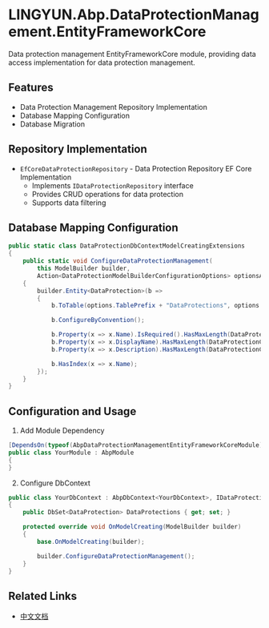 # LINGYUN.Abp.DataProtectionManagement.EntityFrameworkCore

Data protection management EntityFrameworkCore module, providing data access implementation for data protection management.

## Features

* Data Protection Management Repository Implementation
* Database Mapping Configuration
* Database Migration

## Repository Implementation

* `EfCoreDataProtectionRepository` - Data Protection Repository EF Core Implementation
  * Implements `IDataProtectionRepository` interface
  * Provides CRUD operations for data protection
  * Supports data filtering

## Database Mapping Configuration

```csharp
public static class DataProtectionDbContextModelCreatingExtensions
{
    public static void ConfigureDataProtectionManagement(
        this ModelBuilder builder,
        Action<DataProtectionModelBuilderConfigurationOptions> optionsAction = null)
    {
        builder.Entity<DataProtection>(b =>
        {
            b.ToTable(options.TablePrefix + "DataProtections", options.Schema);

            b.ConfigureByConvention();

            b.Property(x => x.Name).IsRequired().HasMaxLength(DataProtectionConsts.MaxNameLength);
            b.Property(x => x.DisplayName).HasMaxLength(DataProtectionConsts.MaxDisplayNameLength);
            b.Property(x => x.Description).HasMaxLength(DataProtectionConsts.MaxDescriptionLength);

            b.HasIndex(x => x.Name);
        });
    }
}
```

## Configuration and Usage

1. Add Module Dependency

```csharp
[DependsOn(typeof(AbpDataProtectionManagementEntityFrameworkCoreModule))]
public class YourModule : AbpModule
{
}
```

2. Configure DbContext

```csharp
public class YourDbContext : AbpDbContext<YourDbContext>, IDataProtectionManagementDbContext
{
    public DbSet<DataProtection> DataProtections { get; set; }

    protected override void OnModelCreating(ModelBuilder builder)
    {
        base.OnModelCreating(builder);

        builder.ConfigureDataProtectionManagement();
    }
}
```

## Related Links

* [中文文档](./README.md)
